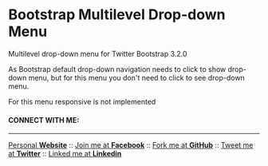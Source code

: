 Bootstrap Multilevel Drop-down Menu
==================================
<p>Multilevel drop-down menu for Twitter Bootstrap 3.2.0</p>
<p>As Bootstrap default drop-down navigation needs to click to show drop-down menu, but for this menu you don't need to click to see
 drop-down menu.
 </p>
<p>For this menu responsive is not implemented</p>

#### CONNECT WITH ME:
___

[Personal **Website**](http://www.aislamfaisal.com/) ::
[Join me at **Facebook**](https://www.facebook.com/arifulislam.me) ::
[Fork me at **GitHub**](https://github.com/aislamfaisal/) ::
[Tweet me at **Twitter**](https://www.twitter.com/aislamfaisal) ::
[Linked me at **Linkedin**](http://www.linkedin.com/in/aislamfaisal)